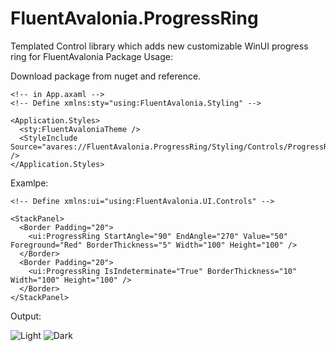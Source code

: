 # FluentAvalonia.ProgressRing
Templated Control library which adds new customizable WinUI progress ring for FluentAvalonia Package
Usage:

Download package from nuget and reference.

```
<!-- in App.axaml -->
<!-- Define xmlns:sty="using:FluentAvalonia.Styling" -->

<Application.Styles>
  <sty:FluentAvaloniaTheme />
  <StyleInclude Source="avares://FluentAvalonia.ProgressRing/Styling/Controls/ProgressRing.axaml" />
</Application.Styles>
```

Examlpe:
```
<!-- Define xmlns:ui="using:FluentAvalonia.UI.Controls" -->

<StackPanel>
  <Border Padding="20">
    <ui:ProgressRing StartAngle="90" EndAngle="270" Value="50" Foreground="Red" BorderThickness="5" Width="100" Height="100" />
  </Border>
  <Border Padding="20">
    <ui:ProgressRing IsIndeterminate="True" BorderThickness="10" Width="100" Height="100" />
  </Border>
</StackPanel>
```
Output:

![Light](https://github.com/ymg2006/FluentAvalonia.ProgressRing/blob/main/Preview/Light.gif)
![Dark](https://github.com/ymg2006/FluentAvalonia.ProgressRing/blob/main/Preview/Dark.gif)
